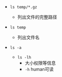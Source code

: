

+ `ls temp/*.gz`
    + 列出文件的完整路径
+ `ls temp`
    + 列出文件名

+ `ls -a`
    + `ls -lh`
        + 大小权限等信息
        + `-h` human可读
